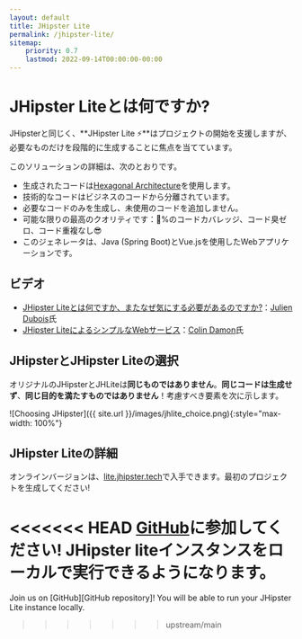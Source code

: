 ```yaml
---
layout: default
title: JHipster Lite
permalink: /jhipster-lite/
sitemap:
    priority: 0.7
    lastmod: 2022-09-14T00:00:00-00:00
---
```


# JHipster Liteとは何ですか?

JHipsterと同じく、**JHipster Lite ⚡**はプロジェクトの開始を支援しますが、必要なものだけを段階的に生成することに焦点を当てています。

このソリューションの詳細は、次のとおりです。
- 生成されたコードは[Hexagonal Architecture]を使用します。
- 技術的なコードはビジネスのコードから分離されています。
- 必要なコードのみを生成し、未使用のコードを追加しません。
- 可能な限りの最高のクオリティです：💯%のコードカバレッジ、コード臭ゼロ、コード重複なし😎
- このジェネレータは、Java (Spring Boot)とVue.jsを使用したWebアプリケーションです。

## ビデオ

- [JHipster Liteとは何ですか、またなぜ気にする必要があるのですか?][devoxx-jhlite]：[Julien Dubois][jdubois]氏
- [JHipster LiteによるシンプルなWebサービス][webservices-with-jhlite]：[Colin Damon][cdamon]氏

## JHipsterとJHipster Liteの選択

オリジナルのJHipsterとJHLiteは**同じものではありません**。**同じコードは生成せず**、**同じ目的を満たすものではありません**！考慮すべき要素を次に示します。

![Choosing JHipster]({{ site.url }}/images/jhlite_choice.png){:style="max-width: 100%"}

## JHipster Liteの詳細

オンラインバージョンは、[lite.jhipster.tech][Online version]で入手できます。最初のプロジェクトを生成してください!

<<<<<<< HEAD
[GitHub][GitHubリポジトリ]に参加してください! JHipster liteインスタンスをローカルで実行できるようになります。
=======
Join us on [GitHub][GitHub repository]! You will be able to run your JHipster Lite instance locally.
>>>>>>> upstream/main

[Hexagonal Architecture]: https://github.com/jhipster/jhipster-lite/blob/main/documentation/hexagonal-architecture.md
[Online version]: https://lite.jhipster.tech
[GitHubリポジトリ]: https://github.com/jhipster/jhipster-lite

[devoxx-jhlite]: https://youtu.be/RnLGnY-vzLI
[jdubois]: https://twitter.com/juliendubois

[webservices-with-jhlite]: https://youtu.be/mEECPRZjajI
[cdamon]: https://www.linkedin.com/in/colin-damon/
